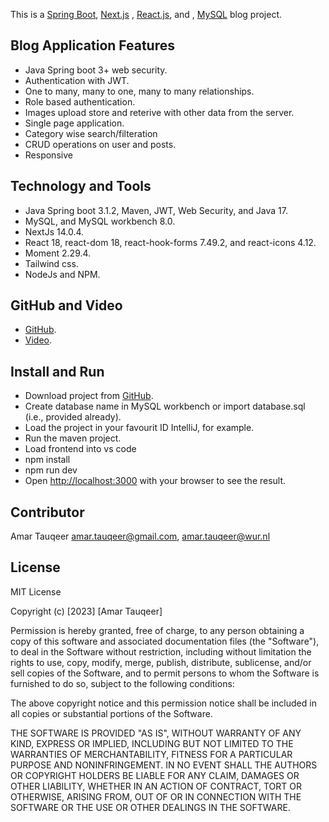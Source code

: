 This is a  [Spring Boot](https://spring.io/projects/spring-boot/), [Next.js](https://nextjs.org/) , [React.js](https://nextjs.org/), and , [MySQL](https://nextjs.org/)  blog project.

## Blog Application Features

- Java Spring boot 3+ web security.
- Authentication with JWT.
- One to many, many to one, many to many relationships.
- Role based authentication.
- Images upload store and reterive with other data from the server.
- Single page application.
- Category wise search/filteration
- CRUD operations on user and posts.
- Responsive

## Technology and Tools

- Java Spring boot 3.1.2, Maven, JWT, Web Security, and Java 17.
- MySQL, and MySQL workbench 8.0.
- NextJs 14.0.4.
- React 18, react-dom 18, react-hook-forms 7.49.2, and react-icons 4.12.
- Moment 2.29.4.
- Tailwind css.
- NodeJs and NPM.

## GitHub and Video

- [GitHub](https://github.com/AmarTauqeer/spring-next-mysql-blog).
- [Video](https://www.youtube.com/watch?v=fi4BAo5-g28&ab_channel=AmarTauqeer).

## Install and Run

- Download project from [GitHub](https://github.com/AmarTauqeer/spring-next-mysql-blog).
- Create database name in MySQL workbench or import database.sql (i.e., provided already).
- Load the project in your favourit ID IntelliJ, for example.
- Run the maven project.
- Load frontend into vs code
- npm install
- npm run dev 
- Open [http://localhost:3000](http://localhost:3000) with your browser to see the result.

## Contributor

Amar Tauqeer amar.tauqeer@gmail.com, amar.tauqeer@wur.nl

## License

MIT License

Copyright (c) [2023] [Amar Tauqeer]

Permission is hereby granted, free of charge, to any person obtaining a copy of this software and associated documentation files (the "Software"), to deal in the Software without restriction, including without limitation the rights to use, copy, modify, merge, publish, distribute, sublicense, and/or sell copies of the Software, and to permit persons to whom the Software is furnished to do so, subject to the following conditions:

The above copyright notice and this permission notice shall be included in all copies or substantial portions of the Software.

THE SOFTWARE IS PROVIDED "AS IS", WITHOUT WARRANTY OF ANY KIND, EXPRESS OR IMPLIED, INCLUDING BUT NOT LIMITED TO THE WARRANTIES OF MERCHANTABILITY, FITNESS FOR A PARTICULAR PURPOSE AND NONINFRINGEMENT. IN NO EVENT SHALL THE AUTHORS OR COPYRIGHT HOLDERS BE LIABLE FOR ANY CLAIM, DAMAGES OR OTHER LIABILITY, WHETHER IN AN ACTION OF CONTRACT, TORT OR OTHERWISE, ARISING FROM, OUT OF OR IN CONNECTION WITH THE SOFTWARE OR THE USE OR OTHER DEALINGS IN THE SOFTWARE.
